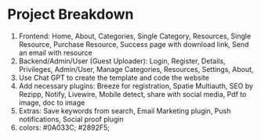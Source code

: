 # Project Breakdown

1. Frontend: Home, About, Categories, Single Category, Resources, Single Resource, Purchase Resource,  Success page with download link, Send an email with resource
2. Backend/Admin/User (Guest Uploader): Login, Register, Details, Privileges, Admin/User, Manage Categories, Resources, Settings, About,
3. Use Chat GPT to create the template and code the website
4. Add necessary plugins: Breeze for registration, Spatie Multiauth, SEO by Rezipp, Notify, Livewire, Mobile detect, share with social media, Pdf to image, doc to image
5. Extras: Save keywords from search, Email Marketing plugin, Push notifications, Social proof plugin 
6. colors: #0A033C; #2892F5;

